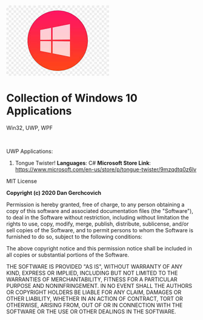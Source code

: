 
![](windows10.jpeg)

# Collection of Windows 10 Applications 
Win32, UWP, WPF

<br />

UWP Applications:
1. Tongue Twister!
<strong>Languages</strong>: C#
<strong>Microsoft Store Link</strong>: https://www.microsoft.com/en-us/store/p/tongue-twister/9mzqdtq0z6lv


MIT License

<strong>Copyright (c) 2020 Dan Gerchcovich</strong>

Permission is hereby granted, free of charge, to any person obtaining a copy
of this software and associated documentation files (the "Software"), to deal
in the Software without restriction, including without limitation the rights
to use, copy, modify, merge, publish, distribute, sublicense, and/or sell
copies of the Software, and to permit persons to whom the Software is
furnished to do so, subject to the following conditions:

The above copyright notice and this permission notice shall be included in all
copies or substantial portions of the Software.

THE SOFTWARE IS PROVIDED "AS IS", WITHOUT WARRANTY OF ANY KIND, EXPRESS OR
IMPLIED, INCLUDING BUT NOT LIMITED TO THE WARRANTIES OF MERCHANTABILITY,
FITNESS FOR A PARTICULAR PURPOSE AND NONINFRINGEMENT. IN NO EVENT SHALL THE
AUTHORS OR COPYRIGHT HOLDERS BE LIABLE FOR ANY CLAIM, DAMAGES OR OTHER
LIABILITY, WHETHER IN AN ACTION OF CONTRACT, TORT OR OTHERWISE, ARISING FROM,
OUT OF OR IN CONNECTION WITH THE SOFTWARE OR THE USE OR OTHER DEALINGS IN THE
SOFTWARE.
